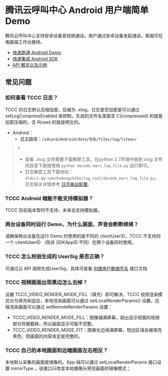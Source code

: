 # 腾讯云呼叫中心 Android 用户端简单Demo
腾讯云呼叫中心支持安卓设备音视频通话，用户通过安卓设备发起通话，客服可在电脑端工作台接待。

- [快速跑通 Android Demo](QuickStartDemo.md)
- [快速集成 Android SDK](QuickStartSDK.md)
- [API 概览以及示例](api.md)

## 常见问题
###  如何查看 TCCC 日志？
TCCC 的日志默认压缩加密，后缀为 .xlog。日志是否加密是可以通过 setLogCompressEnabled 来控制，生成的文件名里面含 C(compressed) 的就是加密压缩的，含 R(raw) 的就是明文的。
- Android：
	- 日志路径：`/sdcard/Android/data/包名/files/log/liteav/`
>?
>- 查看 .xlog 文件需要下载解密工具，在python 2.7环境中放到 xlog 文件同目录下直接使用 `python decode_mars_log_file.py` 运行即可。
>- 日志解密工具下载地址：`dldir1.qq.com/hudongzhibo/log_tool/decode_mars_log_file.py`，日志相关详情参考 [日志输出配置](https://cloud.tencent.com/developer/article/1502366)。

### TCCC Android 端能不能支持模拟器？
TCCC 目前版本暂时不支持，未来会支持模拟器。

###  两台设备同时运行 Demo，为什么画面、声音会断断续续？
请确保两台设备在运行 Demo 时使用的是不同的 clientUserID，TCCC 不支持同一个 clientUserID （除非 SDKAppID 不同）在两个设备同时使用。

### TCCC 怎么校验生成的 UserSig 是否正确？ 
可通过云 API 调用生成UserSig，具体可查看 [创建用户数据签名](https://cloud.tencent.com/document/product/679/58260) 接口文档

### TCCC 视频画面出现黑边怎么去掉？
设置 TCCC_VIDEO_RENDER_MODE_FILL（填充）即可解决，TCCC 视频渲染模式分为填充和适应，本地渲染画面可以通过 setLocalRenderParams() 设置，远端渲染画面可以通过 setRemoteRenderParams 设置：

- TCCC_VIDEO_RENDER_MODE_FILL：图像铺满屏幕，超出显示视窗的视频部分将被截掉，所以画面显示可能不完整。
- TCCC_VIDEO_RENDER_MODE_FIT：图像长边填满屏幕，短边区域会被填充黑色，但画面的内容肯定是完整的。

### TCCC 自己的本地画面和远端画面左右相反？
本地默认采集的画面是镜像的。App 端可以通过 setLocalRenderParams 接口设置 mirrorType ，该接口只改变本地摄像头预览画面的镜像模式；
